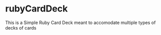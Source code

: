 rubyCardDeck
============

This is a Simple Ruby Card Deck meant to accomodate multiple types of decks of cards
